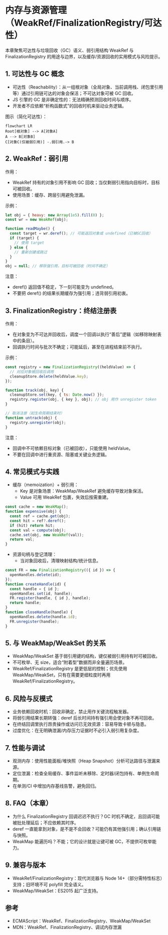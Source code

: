 # 内存与资源管理（WeakRef/FinalizationRegistry/可达性）

本章聚焦可达性与垃圾回收（GC）语义、弱引用结构 WeakRef 与 FinalizationRegistry 的用途与边界，以及缓存/资源回收的实用模式与风险提示。

## 1. 可达性与 GC 概念

- 可达性（Reachability）：从一组根对象（全局对象、当前调用栈、闭包里引用等）通过引用链可达的对象会保活；不可达对象可被 GC 回收。
- JS 引擎的 GC 是非确定性的：无法精确预测回收时间与顺序。
- 开发者不应依赖“析构函数式”的回收时机来驱动业务逻辑。

图示（简化可达性）：
```mermaid
flowchart LR
Root[根对象] --> A[对象A]
A --> B[对象B]
C[对象C(仅被弱引用)] -.弱引用.-> B
```

## 2. WeakRef：弱引用

作用：
- WeakRef 持有的对象引用不影响 GC 回收；当仅剩弱引用指向目标时，目标可被回收。
- 使用场景：缓存、跨层引用避免泄漏。

示例：
```js
let obj = { heavy: new Array(1e5).fill(0) };
const wr = new WeakRef(obj);

function readMaybe() {
  const target = wr.deref(); // 可能返回对象或 undefined（已被GC回收）
  if (target) {
    // 使用 target
  } else {
    // 重新创建或跳过
  }
}
obj = null; // 移除强引用，目标可被回收（时间不确定）
```

注意：
- deref() 返回值不稳定，下一刻可能变为 undefined。
- 不要把 deref() 的结果长期缓存为强引用；违背弱引用初衷。

## 3. FinalizationRegistry：终结注册表

作用：
- 在对象变为不可达并回收后，调度一个回调以执行“善后”逻辑（如移除映射表中的条目）。
- 回调执行时间与批次不确定；可能延后，甚至在进程结束前不执行。

示例：
```js
const registry = new FinalizationRegistry((heldValue) => {
  // 对应对象被回收后调用
  cleanupStore.delete(heldValue.key);
});

function track(obj, key) {
  cleanupStore.set(key, { ts: Date.now() });
  registry.register(obj, { key }, obj); // obj 用作 unregister token
}

// 取消注册（如生命周期结束时）
function untrack(obj) {
  registry.unregister(obj);
}
```

注意：
- 回调中不可依赖目标对象（已被回收），只能使用 heldValue。
- 不要在回调中进行重资源、阻塞或关键业务逻辑。

## 4. 常见模式与实践

- 缓存（memoization）+ 弱引用：
  - Key 是对象场景：WeakMap/WeakRef 避免缓存导致对象保活。
  - Value 可用 WeakRef 包裹，失效后按需重建。
```js
const cache = new WeakMap();
function expensive(obj) {
  const ref = cache.get(obj);
  const hit = ref?.deref();
  if (hit) return hit;
  const val = compute(obj);
  cache.set(obj, new WeakRef(val));
  return val;
}
```

- 资源句柄与登记清理：
  - 当对象回收后，清理映射结构/统计信息。
```js
const FR = new FinalizationRegistry(({ id }) => {
  openHandles.delete(id);
});
function createHandle(id) {
  const handle = { id };
  openHandles.set(id, handle);
  FR.register(handle, { id }, handle);
  return handle;
}
function closeHandle(handle) {
  openHandles.delete(handle.id);
  FR.unregister(handle);
}
```

## 5. 与 WeakMap/WeakSet 的关系

- WeakMap/WeakSet 基于弱引用键的结构，键仅被弱引用持有时可被回收。
- 不可枚举、无 size，适合“附着型”数据而非全量遍历场景。
- WeakRef/FinalizationRegistry 是更低层的控制；优先使用 WeakMap/WeakSet，只有在需要更细粒度时再用 WeakRef/FinalizationRegistry。

## 6. 风险与反模式

- 业务依赖回收时机：回收非确定，禁止用作关键流程触发器。
- 将弱引用结果长期转强：deref 后长时间持有强引用会使对象不再可回收。
- 在终结回调里执行昂贵操作或访问已无效资源：容易导致卡顿与隐患。
- 过度优化：在无明确泄漏/内存压力证据时不必引入弱引用复杂度。

## 7. 性能与调试

- 观测内存：使用性能面板/堆快照（Heap Snapshot）分析可达路径与泄漏来源。
- 定位泄漏：检查全局缓存、事件监听未移除、定时器/闭包持有、单例生命周期。
- 在单测/CI 中增加内存基线告警，避免回归。

## 8. FAQ（本章）

- 为什么 FinalizationRegistry 回调迟迟不执行？GC 时机不确定，且回调可能被批处理延后；不应依赖其时序。
- deref 一直能拿到对象，是不是不会回收？可能仍有其他强引用；确认引用链与快照。
- WeakMap 能遍历吗？不能；它的设计就是让键可被 GC，不提供可枚举能力。

## 9. 兼容与版本

- WeakRef/FinalizationRegistry：现代浏览器与 Node 14+（部分需特性标志）支持；旧环境不可 polyfill 完全语义。
- WeakMap/WeakSet：ES2015 起广泛支持。

## 参考
- ECMAScript：WeakRef、FinalizationRegistry、WeakMap/WeakSet
- MDN：WeakRef、FinalizationRegistry、调试内存泄漏